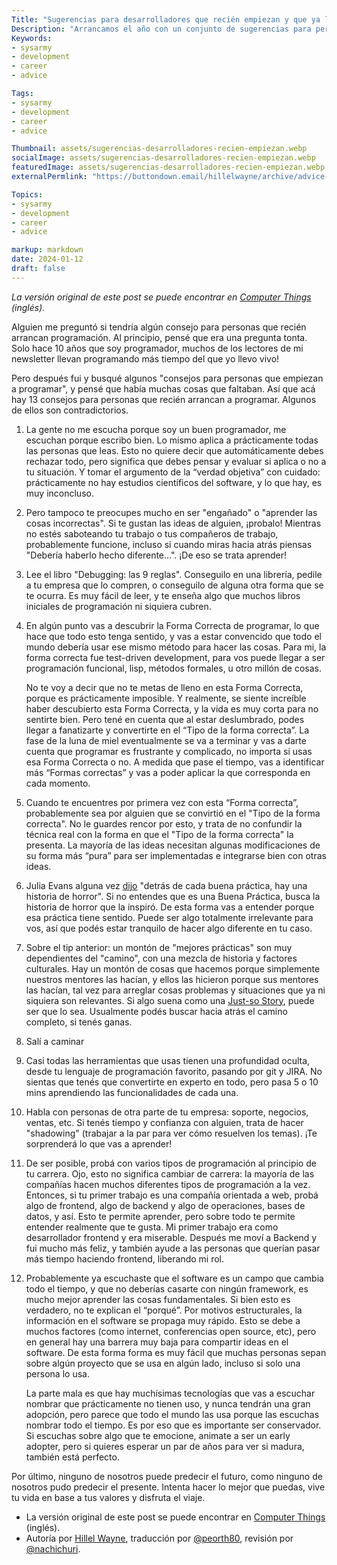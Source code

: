 ```yaml
---
Title: "Sugerencias para desarrolladores que recién empiezan y que ya leyeron todas las otras sugerencias"
Description: "Arrancamos el año con un conjunto de sugerencias para personas que estén empezando a dar sus primeros pasos en el mundo del desarrollo"
Keywords:
- sysarmy
- development
- career
- advice

Tags:
- sysarmy
- development
- career
- advice

Thumbnail: assets/sugerencias-desarrolladores-recien-empiezan.webp
socialImage: assets/sugerencias-desarrolladores-recien-empiezan.webp
featuredImage: assets/sugerencias-desarrolladores-recien-empiezan.webp
externalPermlink: "https://buttondown.email/hillelwayne/archive/advice-for-new-software-devs-whove-read-all-those/"

Topics:
- sysarmy
- development
- career
- advice

markup: markdown
date: 2024-01-12
draft: false
---
```


_La versión original de este post se puede encontrar en [Computer Things](https://buttondown.email/hillelwayne/archive/advice-for-new-software-devs-whove-read-all-those/) (inglés)._

Alguien me preguntó si tendría algún consejo para personas que recién arrancan programación.
Al principio, pensé que era una pregunta tonta. Solo hace 10 años que soy programador, muchos de los lectores de mi newsletter llevan programando más tiempo del que yo llevo vivo!

Pero después fui y busqué algunos "consejos para personas que empiezan a programar", y pensé que había muchas cosas que faltaban.
Así que acá hay 13 consejos para personas que recién arrancan a programar. Algunos de ellos son contradictorios.

1. La gente no me escucha porque soy un buen programador, me escuchan porque escribo bien.
Lo mismo aplica a prácticamente todas las personas que leas. Esto no quiere decir que automáticamente debes rechazar todo, pero significa que debes pensar y evaluar si aplica o no a tu situación.
Y tomar el argumento de la “verdad objetiva” con cuidado: prácticamente no hay estudios científicos del software, y lo que hay, es muy inconcluso.
2. Pero tampoco te preocupes mucho en ser "engañado" o "aprender las cosas incorrectas". Si te gustan las ideas de alguien, ¡probalo!
Mientras no estés saboteando tu trabajo o tus compañeros de trabajo, probablemente funcione, incluso si cuando miras hacia atrás piensas "Debería haberlo hecho diferente...". ¡De eso se trata aprender!
3. Lee el libro "Debugging: las 9 reglas". Conseguilo en una librería, pedile a tu empresa que lo compren, o conseguilo de alguna otra forma que se te ocurra.
Es muy fácil de leer, y te enseña algo que muchos libros iniciales de programación ni siquiera cubren.
4. En algún punto vas a descubrir la Forma Correcta de programar, lo que hace que todo esto tenga sentido, y vas a estar convencido que todo el mundo debería usar ese mismo método para hacer las cosas.
Para mi, la forma correcta fue test-driven development, para vos puede llegar a ser programación funcional, lisp, métodos formales, u otro millón de cosas.

    No te voy a decir que no te metas de lleno en esta Forma Correcta, porque es prácticamente imposible. Y realmente, se siente increíble haber descubierto esta Forma Correcta, y la vida es muy corta para no sentirte bien.
Pero tené en cuenta que al estar deslumbrado, podes llegar a fanatizarte y convertirte en el “Tipo de la forma correcta”.
La fase de la luna de miel eventualmente se va a terminar y vas a darte cuenta que programar es frustrante y complicado, no importa si usas esa Forma Correcta o no.
A medida que pase el tiempo, vas a identificar más “Formas correctas” y vas a poder aplicar la que corresponda en cada momento.
5. Cuando te encuentres por primera vez con esta “Forma correcta”, probablemente sea por alguien que se convirtió en el "Tipo de la forma correcta".
No le guardes rencor por esto, y trata de no confundir la técnica real con la forma en que el "Tipo de la forma correcta" la presenta.
La mayoría de las ideas necesitan algunas modificaciones de su forma más “pura” para ser implementadas e integrarse bien con otras ideas.
6. Julia Evans alguna vez [dijo](https://www.youtube.com/watch?v=30YWsGDr8mA) "detrás de cada buena práctica, hay una historia de horror". Si no entendes que es una Buena Práctica, busca la historia de horror que la inspiró.
De esta forma vas a entender porque esa práctica tiene sentido. Puede ser algo totalmente irrelevante para vos, así que podés estar tranquilo de hacer algo diferente en tu caso.
7. Sobre el tip anterior: un montón de "mejores prácticas" son muy dependientes del "camino", con una mezcla de historia y factores culturales.
Hay un montón de cosas que hacemos porque simplemente nuestros mentores las hacían, y ellos las hicieron porque sus mentores las hacían, tal vez para arreglar cosas problemas y situaciones que ya ni siquiera son relevantes.
Si algo suena como una [Just-so Story](https://en.wikipedia.org/wiki/Just-so_story), puede ser que lo sea.  Usualmente podés buscar hacia atrás el camino completo, si tenés ganas.
8. Salí a caminar
9. Casi todas las herramientas que usas tienen una profundidad oculta, desde tu lenguaje de programación favorito, pasando por git y JIRA.
No sientas que tenés que convertirte en experto en todo, pero pasa 5 o 10 mins aprendiendo las funcionalidades de cada una.
10. Habla con personas de otra parte de tu empresa: soporte, negocios, ventas, etc. Si tenés tiempo y confianza con alguien, trata de hacer "shadowing" (trabajar a la par para ver cómo resuelven los temas).
¡Te sorprenderá lo que vas a aprender!
11. De ser posible, probá con varios tipos de programación al principio de tu carrera. Ojo, esto no significa cambiar de carrera: la mayoría de las compañías hacen muchos diferentes tipos de programación a la vez.
Entonces, si tu primer trabajo es una compañía orientada a web, probá algo de frontend, algo de backend y algo de operaciones, bases de datos, y así.
Esto te permite aprender, pero sobre todo te permite entender realmente que te gusta. Mi primer trabajo era como desarrollador frontend y era miserable.
Después me moví a Backend y fui mucho más feliz, y también ayude a las personas que querían pasar más tiempo haciendo frontend, liberando mi rol.
12. Probablemente ya escuchaste que el software es un campo que cambia todo el tiempo, y que no deberías casarte con ningún framework, es mucho mejor aprender las cosas fundamentales.
Si bien esto es verdadero, no te explican el “porqué”. Por motivos estructurales, la información en el software se propaga muy rápido.
Esto se debe a muchos factores (como internet, conferencias open source, etc), pero en general hay una barrera muy baja para compartir ideas en el software.
De esta forma forma es muy fácil que muchas personas sepan sobre algún proyecto que se usa en algún lado, incluso si solo una persona lo usa.

    La parte mala es que hay muchísimas tecnologías que vas a escuchar nombrar que prácticamente no tienen uso, y nunca tendrán una gran adopción,
pero parece que todo el mundo las usa porque las escuchas nombrar todo el tiempo. Es por eso que es importante ser conservador.
Si escuchas sobre algo que te emocione, animate a ser un early adopter, pero si quieres esperar un par de años para ver si madura, también está perfecto.

Por último, ninguno de nosotros puede predecir el futuro, como ninguno de nosotros pudo predecir el presente. Intenta hacer lo mejor que puedas, vive tu vida en base a tus valores y disfruta el viaje.

* La versión original de este post se puede encontrar en [Computer Things](https://buttondown.email/hillelwayne/archive/advice-for-new-software-devs-whove-read-all-those/) (inglés).
* Autoría por [Hillel Wayne](https://www.hillelwayne.com/), traducción por [@peorth80](https://twitter.com/peorth), revisión por [@nachichuri](https://twitter.com/nachichuri).
